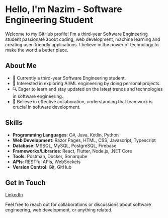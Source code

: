 # Hello, I'm Nazim - Software Engineering Student

Welcome to my GitHub profile! I'm a third-year Software Engineering student passionate about coding, web development, machine learning and creating user-friendly applications. I believe in the power of technology to make the world a better place.

## About Me

- 🌱 Currently a third-year Software Engineering student.
- 🤖 Interested in exploring AI/ML engineering by doing personal projects.
- 🔍 Eager to learn and stay updated on the latest trends and technologies in software engineering.
- 🤝 Believe in effective collaboration, understanding that teamwork is crucial in software development.

## Skills

- **Programming Languages**: C#, Java, Kotlin, Python
- **Web Development**: Razor Pages, HTML, CSS, Javascript, Typescript
- **Database**: MSSQL, MySQL, PostgreSQL, Firebase
- **Frameworks/Libraries**: React, Flutter, Node.js, .NET Core
- **Tools**: Postman, Docker, Sonarqube
- **APIs**: RESTful APIs, WebSockets
- **Version Control**: Git, GitHub

## Get in Touch
[LinkedIn](https://www.linkedin.com/in/nazim-ahmedov-933022227/)

Feel free to reach out for collaborations or discussions about software engineering, web development, or anything related.
